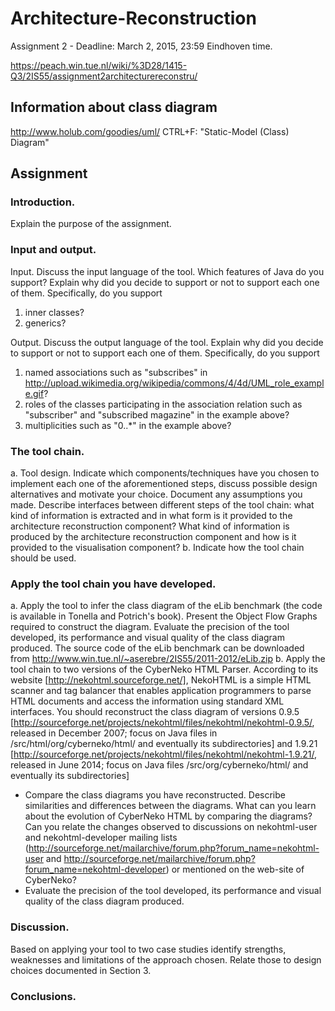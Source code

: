 # Architecture-Reconstruction
Assignment 2 - Deadline: March 2, 2015, 23:59 Eindhoven time.

https://peach.win.tue.nl/wiki/%3D28/1415-Q3/2IS55/assignment2architecturereconstru/

## Information about class diagram
http://www.holub.com/goodies/uml/
CTRL+F: "Static-Model (Class) Diagram"



## Assignment

### Introduction. 
Explain the purpose of the assignment.

### Input and output.
Input. Discuss the input language of the tool. Which features of Java do you support? Explain why did you decide to support or not to support each one of them. Specifically, do you support 
1. inner classes? 
2. generics?

Output. Discuss the output language of the tool. Explain why did you decide to support or not to support each one of them. Specifically, do you support 
1. named associations such as "subscribes" in http://upload.wikimedia.org/wikipedia/commons/4/4d/UML_role_example.gif?
2. roles of the classes participating in the association relation such as "subscriber" and "subscribed magazine" in the example above?
3. multiplicities such as "0..*" in the example above?

### The tool chain.
a. Tool design. Indicate which components/techniques have you chosen to implement each one of the aforementioned steps, discuss possible design alternatives and motivate your choice. Document any assumptions you made. Describe interfaces between different steps of the tool chain: what kind of information is extracted and in what form is it provided to the architecture reconstruction component? What kind of information is produced by the architecture reconstruction component and how is it provided to the visualisation component?
b. Indicate how the tool chain should be used.

### Apply the tool chain you have developed.
a. Apply the tool to infer the class diagram of the eLib benchmark (the code is available in Tonella and Potrich's book). Present the Object Flow Graphs required to construct the diagram. Evaluate the precision of the tool developed, its performance and visual quality of the class diagram produced. The source code of the eLib benchmark can be downloaded from http://www.win.tue.nl/~aserebre/2IS55/2011-2012/eLib.zip
b. Apply the tool chain to two versions of the CyberNeko HTML Parser. According to its website [http://nekohtml.sourceforge.net/], NekoHTML is a simple HTML scanner and tag balancer that enables application programmers to parse HTML documents and access the information using standard XML interfaces. You should reconstruct the class diagram of versions 0.9.5 [http://sourceforge.net/projects/nekohtml/files/nekohtml/nekohtml-0.9.5/, released in December 2007; focus on Java files in /src/html/org/cyberneko/html/ and eventually its subdirectories] and 1.9.21 [http://sourceforge.net/projects/nekohtml/files/nekohtml/nekohtml-1.9.21/, released in June 2014; focus on Java files /src/org/cyberneko/html/ and eventually its subdirectories]
- Compare the class diagrams you have reconstructed. Describe similarities and differences between the diagrams. What can you learn about the evolution of CyberNeko HTML by comparing the diagrams? Can you relate the changes observed to discussions on nekohtml-user and nekohtml-developer mailing lists (http://sourceforge.net/mailarchive/forum.php?forum_name=nekohtml-user and http://sourceforge.net/mailarchive/forum.php?forum_name=nekohtml-developer) or mentioned on the web-site of CyberNeko?
- Evaluate the precision of the tool developed, its performance and visual quality of the class diagram produced.

### Discussion. 
Based on applying your tool to two case studies identify strengths, weaknesses and limitations of the approach chosen. Relate those to design choices documented in Section 3.

### Conclusions.
